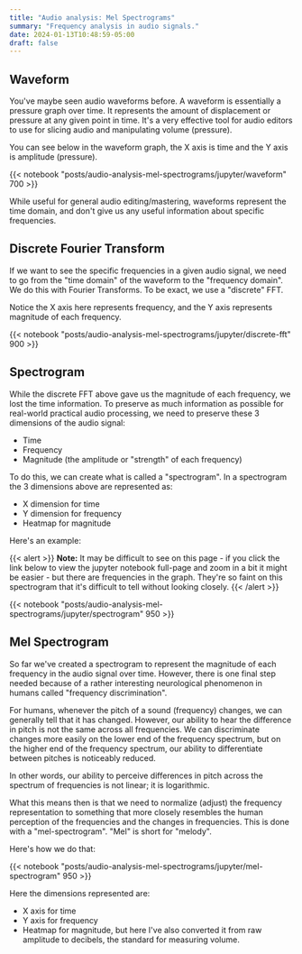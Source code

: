```yaml
---
title: "Audio analysis: Mel Spectrograms"
summary: "Frequency analysis in audio signals."
date: 2024-01-13T10:48:59-05:00
draft: false
---
```


## Waveform

You've maybe seen audio waveforms before. A waveform is essentially a pressure graph over time. It represents the amount of displacement or pressure at any given point in time. It's a very effective tool for audio editors to use for slicing audio and manipulating volume (pressure).

You can see below in the waveform graph, the X axis is time and the Y axis is amplitude (pressure).

{{< notebook "posts/audio-analysis-mel-spectrograms/jupyter/waveform" 700 >}}

While useful for general audio editing/mastering, waveforms represent the time domain, and don't give us any useful information about specific frequencies.

## Discrete Fourier Transform

If we want to see the specific frequencies in a given audio signal, we need to go from the "time domain" of the waveform to the "frequency domain". We do this with Fourier Transforms. To be exact, we use a "discrete" FFT.

Notice the X axis here represents frequency, and the Y axis represents magnitude of each frequency.

{{< notebook "posts/audio-analysis-mel-spectrograms/jupyter/discrete-fft" 900 >}}

## Spectrogram

While the discrete FFT above gave us the magnitude of each frequency, we lost the time information. To preserve as much information as possible for real-world practical audio processing, we need to preserve these 3 dimensions of the audio signal:

- Time
- Frequency
- Magnitude (the amplitude or "strength" of each frequency)

To do this, we can create what is called a "spectrogram". In a spectrogram the 3 dimensions above are represented as:

- X dimension for time
- Y dimension for frequency
- Heatmap for magnitude

Here's an example:

{{< alert >}}
**Note:** It may be difficult to see on this page - if you click the link below to view the jupyter notebook full-page and zoom in a bit it might be easier - but there are frequencies in the graph. They're so faint on this spectrogram that it's difficult to tell without looking closely.
{{< /alert >}}

{{< notebook "posts/audio-analysis-mel-spectrograms/jupyter/spectrogram" 950 >}}

## Mel Spectrogram

So far we've created a spectrogram to represent the magnitude of each frequency in the audio signal over time. However, there is one final step needed because of a rather interesting neurological phenomenon in humans called "frequency discrimination".

For humans, whenever the pitch of a sound (frequency) changes, we can generally tell that it has changed. However, our ability to hear the difference in pitch is not the same across all frequencies. We can discriminate changes more easily on the lower end of the frequency spectrum, but on the higher end of the frequency spectrum, our ability to differentiate between pitches is noticeably reduced.

In other words, our ability to perceive differences in pitch across the spectrum of frequencies is not linear; it is logarithmic.

What this means then is that we need to normalize (adjust) the frequency representation to something that more closely resembles the human perception of the frequencies and the changes in frequencies. This is done with a "mel-spectrogram". "Mel" is short for "melody".

Here's how we do that:

{{< notebook "posts/audio-analysis-mel-spectrograms/jupyter/mel-spectrogram" 950 >}}

Here the dimensions represented are:

- X axis for time
- Y axis for frequency
- Heatmap for magnitude, but here I've also converted it from raw amplitude to decibels, the standard for measuring volume.
